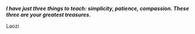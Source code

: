 _**I have just three things to teach: simplicity, patience, compassion. These three are your greatest treasures.**_

Laozi